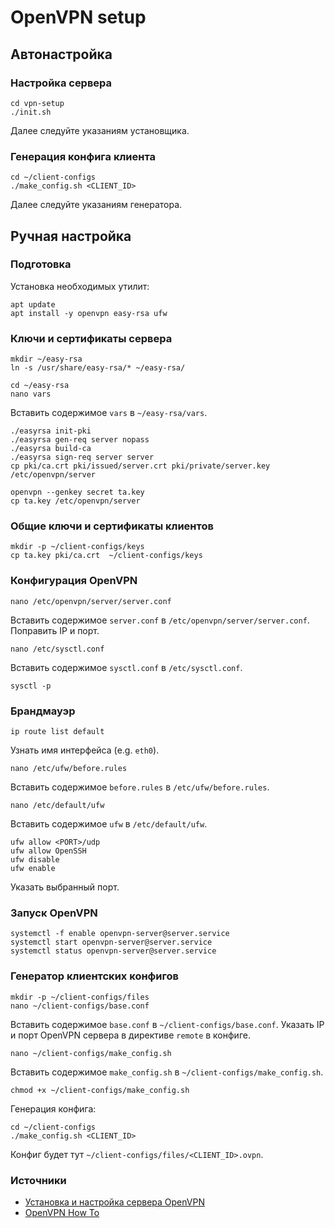 # OpenVPN setup

## Автонастройка

### Настройка сервера 
```
cd vpn-setup
./init.sh
```
Далее следуйте указаниям установщика.

### Генерация конфига клиента
```
cd ~/client-configs
./make_config.sh <CLIENT_ID>
```
Далее следуйте указаниям генератора.

## Ручная настройка

### Подготовка
Установка необходимых утилит:
```
apt update
apt install -y openvpn easy-rsa ufw
```

### Ключи и сертификаты сервера
```
mkdir ~/easy-rsa
ln -s /usr/share/easy-rsa/* ~/easy-rsa/

cd ~/easy-rsa
nano vars
```
Вставить содержимое `vars` в `~/easy-rsa/vars`.

```
./easyrsa init-pki
./easyrsa gen-req server nopass
./easyrsa build-ca
./easyrsa sign-req server server
cp pki/ca.crt pki/issued/server.crt pki/private/server.key /etc/openvpn/server

openvpn --genkey secret ta.key
cp ta.key /etc/openvpn/server
```

### Общие ключи и сертификаты клиентов
```
mkdir -p ~/client-configs/keys
cp ta.key pki/ca.crt  ~/client-configs/keys
```

### Конфигурация OpenVPN
```
nano /etc/openvpn/server/server.conf
```
Вставить содержимое `server.conf` в `/etc/openvpn/server/server.conf`. Поправить IP и порт.

```
nano /etc/sysctl.conf
```
Вставить содержимое `sysctl.conf` в `/etc/sysctl.conf`.

```
sysctl -p
```

### Брандмауэр
```
ip route list default
```
Узнать имя интерфейса (e.g. `eth0`).

```
nano /etc/ufw/before.rules
```
Вставить содержимое `before.rules` в `/etc/ufw/before.rules`.

```
nano /etc/default/ufw
```
Вставить содержимое `ufw` в `/etc/default/ufw`.

```
ufw allow <PORT>/udp
ufw allow OpenSSH
ufw disable
ufw enable
```
Указать выбранный порт.

### Запуск OpenVPN
```
systemctl -f enable openvpn-server@server.service
systemctl start openvpn-server@server.service
systemctl status openvpn-server@server.service
```

### Генератор клиентских конфигов
```
mkdir -p ~/client-configs/files
nano ~/client-configs/base.conf
```

Вставить содержимое `base.conf` в `~/client-configs/base.conf`.
Указать IP и порт OpenVPN сервера в директиве `remote` в конфиге.

```
nano ~/client-configs/make_config.sh
```
Вставить содержимое `make_config.sh` в `~/client-configs/make_config.sh`.

```
chmod +x ~/client-configs/make_config.sh
```

Генерация конфига:
```
cd ~/client-configs
./make_config.sh <CLIENT_ID>
```

Конфиг будет тут `~/client-configs/files/<CLIENT_ID>.ovpn`.

### Источники
- [Установка и настройка сервера OpenVPN](https://www.digitalocean.com/community/tutorials/how-to-set-up-and-configure-an-openvpn-server-on-ubuntu-20-04-ru)
- [OpenVPN How To](https://openvpn.net/community-resources/how-to/)